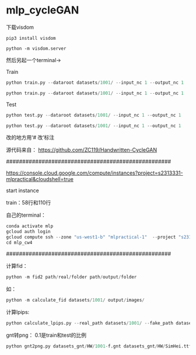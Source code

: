 # mlp_cycleGAN

下载visdom
```
pip3 install visdom
```
```
python -m visdom.server
```
然后另起一个terminal->

Train

```python
python train.py --dataroot datasets/1001/ --input_nc 1 --output_nc 1
```

```python
python train.py --dataroot datasets/1001/ --input_nc 1 --output_nc 1
```

Test

```python
python test.py --dataroot datasets/1001/ --input_nc 1 --output_nc 1
```

```python
python test.py --dataroot datasets/1001/ --input_nc 1 --output_nc 1
```

改的地方用‘# 改’标注

源代码来自：
https://github.com/ZC119/Handwritten-CycleGAN

###################################################

https://console.cloud.google.com/compute/instances?project=s2313331-mlpractical&cloudshell=true

start instance

train：58行和110行

自己的terminal：
```python
conda activate mlp
gcloud auth login
gcloud compute ssh --zone "us-west1-b" "mlpractical-1"  --project "s2313331-mlpractical"
cd mlp_cw4
```

###################################################

计算fid：
```python
python -m fid2 path/real/folder path/output/folder
```
如：
```python
python -m calculate_fid datasets/1001/ output/images/
```
计算lpips:
```python
python calculate_lpips.py --real_path datasets/1001/ --fake_path datasets/images/
```

gnt转png：
0.1是train和test的比例
```python
python gnt2png.py datasets_gnt/HW/1001-f.gnt datasets_gnt/HW/SimHei.ttf 0.1 0.1
```
